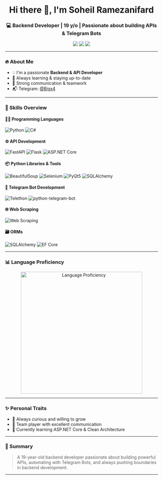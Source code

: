 <h1 align="center">Hi there 👋, I'm Soheil Ramezanifard</h1>
<h3 align="center">💻 Backend Developer | 19 y/o | Passionate about building APIs & Telegram Bots</h3>

<p align="center">
  <img src="https://img.shields.io/badge/API-Developer-blue?style=for-the-badge"/>
  <img src="https://img.shields.io/badge/Python-Expert-yellow?style=for-the-badge&logo=python"/>
  <img src="https://img.shields.io/badge/C%23-Intermediate-green?style=for-the-badge&logo=c-sharp"/>
</p>

---

### 🔥 About Me

- 💡 I'm a passionate **Backend & API Developer**
- 🔁 Always learning & staying up-to-date
- 🤝 Strong communication & teamwork
- 📬 Telegram: [@Bigx4](https://t.me/Bigx4)

---

### 🚀 Skills Overview

#### 👨‍💻 Programming Languages
![Python](https://img.shields.io/badge/-Python-3776AB?style=for-the-badge&logo=python&logoColor=white)
![C#](https://img.shields.io/badge/-C%23-239120?style=for-the-badge&logo=c-sharp&logoColor=white)

#### ⚙️ API Development
![FastAPI](https://img.shields.io/badge/-FastAPI-009688?style=for-the-badge&logo=fastapi&logoColor=white)
![Flask](https://img.shields.io/badge/-Flask-000000?style=for-the-badge&logo=flask&logoColor=white)
![ASP.NET Core](https://img.shields.io/badge/-ASP.NET%20Core%20(Learning)-512BD4?style=for-the-badge&logo=dotnet&logoColor=white)

#### 📦 Python Libraries & Tools
![BeautifulSoup](https://img.shields.io/badge/-BeautifulSoup-8B4513?style=for-the-badge&logo=python&logoColor=white)
![Selenium](https://img.shields.io/badge/-Selenium-43B02A?style=for-the-badge&logo=selenium&logoColor=white)
![PyQt5](https://img.shields.io/badge/-PyQt5-41CD52?style=for-the-badge&logo=qt&logoColor=white)
![SQLAlchemy](https://img.shields.io/badge/-SQLAlchemy-CA4245?style=for-the-badge&logo=python&logoColor=white)

#### 🤖 Telegram Bot Development
![Telethon](https://img.shields.io/badge/-Telethon-0088CC?style=for-the-badge&logo=telegram&logoColor=white)
![python-telegram-bot](https://img.shields.io/badge/-python--telegram--bot-4A154B?style=for-the-badge&logo=python&logoColor=white)

#### 🌐 Web Scraping
![Web Scraping](https://img.shields.io/badge/-Web%20Scraping-FF9900?style=for-the-badge&logo=python&logoColor=white)

#### 🗃️ ORMs
![SQLAlchemy](https://img.shields.io/badge/-SQLAlchemy-CA4245?style=for-the-badge)
![EF Core](https://img.shields.io/badge/-EF%20Core-512BD4?style=for-the-badge&logo=dotnet&logoColor=white)

---

### 📊 Language Proficiency

<p align="center">
  <img src="https://quickchart.io/chart?c={type:'pie',data:{labels:['Python','C#'],datasets:[{data:[95,85],backgroundColor:['%233776AB','%23239120']}]},options:{plugins:{legend:{labels:{color:'white'}}}}}" alt="Language Proficiency" width="400"/>
</p>

---

### ✨ Personal Traits

- 🔄 Always curious and willing to grow
- 🤝 Team player with excellent communication
- 🌱 Currently learning ASP.NET Core & Clean Architecture

---

### 📌 Summary

> A 19-year-old backend developer passionate about building powerful APIs, automating with Telegram Bots, and always pushing boundaries in backend development.

---

